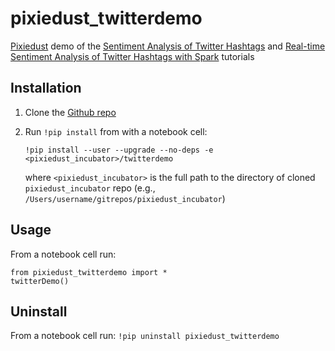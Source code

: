 # pixiedust_twitterdemo

[Pixiedust](https://github.com/ibm-cds-labs/pixiedust) demo of the [Sentiment Analysis of Twitter Hashtags](https://developer.ibm.com/clouddataservices/sentiment-analysis-of-twitter-hashtags/) and [Real-time Sentiment Analysis of Twitter Hashtags with Spark](https://developer.ibm.com/clouddataservices/2016/01/15/real-time-sentiment-analysis-of-twitter-hashtags-with-spark/) tutorials  


## Installation

1. Clone the [Github repo](https://github.com/ibm-cds-labs/pixiedust_incubator)

2. Run `!pip install` from with a notebook cell:
	
	```
	!pip install --user --upgrade --no-deps -e <pixiedust_incubator>/twitterdemo
	```
	
	where `<pixiedust_incubator>` is the full path to the directory of cloned `pixiedust_incubator` repo (e.g., `/Users/username/gitrepos/pixiedust_incubator`)  


## Usage

From a notebook cell run:

```
from pixiedust_twitterdemo import *
twitterDemo()
```

## Uninstall

From a notebook cell run: `!pip uninstall pixiedust_twitterdemo `